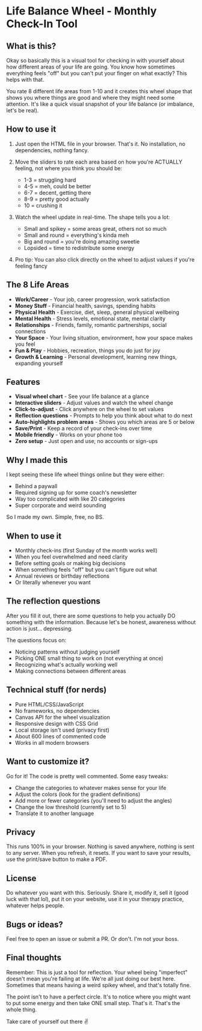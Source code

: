 # Life Balance Wheel - Monthly Check-In Tool

## What is this?

Okay so basically this is a visual tool for checking in with yourself about how different areas of your life are going. You know how sometimes everything feels "off" but you can't put your finger on what exactly? This helps with that.

You rate 8 different life areas from 1-10 and it creates this wheel shape that shows you where things are good and where they might need some attention. It's like a quick visual snapshot of your life balance (or imbalance, let's be real).

## How to use it

1. Just open the HTML file in your browser. That's it. No installation, no dependencies, nothing fancy.

2. Move the sliders to rate each area based on how you're ACTUALLY feeling, not where you think you should be:
   - 1-3 = struggling hard
   - 4-5 = meh, could be better
   - 6-7 = decent, getting there
   - 8-9 = pretty good actually
   - 10 = crushing it

3. Watch the wheel update in real-time. The shape tells you a lot:
   - Small and spikey = some areas great, others not so much
   - Small and round = everything's kinda meh
   - Big and round = you're doing amazing sweetie
   - Lopsided = time to redistribute some energy

4. Pro tip: You can also click directly on the wheel to adjust values if you're feeling fancy

## The 8 Life Areas

- **Work/Career** - Your job, career progression, work satisfaction
- **Money Stuff** - Financial health, savings, spending habits
- **Physical Health** - Exercise, diet, sleep, general physical wellbeing
- **Mental Health** - Stress levels, emotional state, mental clarity
- **Relationships** - Friends, family, romantic partnerships, social connections
- **Your Space** - Your living situation, environment, how your space makes you feel
- **Fun & Play** - Hobbies, recreation, things you do just for joy
- **Growth & Learning** - Personal development, learning new things, expanding yourself

## Features

- **Visual wheel chart** - See your life balance at a glance
- **Interactive sliders** - Adjust values and watch the wheel change
- **Click-to-adjust** - Click anywhere on the wheel to set values
- **Reflection questions** - Prompts to help you think about what to do next
- **Auto-highlights problem areas** - Shows you which areas are 5 or below
- **Save/Print** - Keep a record of your check-ins over time
- **Mobile friendly** - Works on your phone too
- **Zero setup** - Just open and use, no accounts or sign-ups

## Why I made this

I kept seeing these life wheel things online but they were either:
- Behind a paywall
- Required signing up for some coach's newsletter
- Way too complicated with like 20 categories
- Super corporate and weird sounding

So I made my own. Simple, free, no BS.

## When to use it

- Monthly check-ins (first Sunday of the month works well)
- When you feel overwhelmed and need clarity
- Before setting goals or making big decisions
- When something feels "off" but you can't figure out what
- Annual reviews or birthday reflections
- Or literally whenever you want

## The reflection questions

After you fill it out, there are some questions to help you actually DO something with the information. Because let's be honest, awareness without action is just... depressing.

The questions focus on:
- Noticing patterns without judging yourself
- Picking ONE small thing to work on (not everything at once)
- Recognizing what's actually working well
- Making connections between different areas

## Technical stuff (for nerds)

- Pure HTML/CSS/JavaScript
- No frameworks, no dependencies
- Canvas API for the wheel visualization
- Responsive design with CSS Grid
- Local storage isn't used (privacy first)
- About 600 lines of commented code
- Works in all modern browsers

## Want to customize it?

Go for it! The code is pretty well commented. Some easy tweaks:
- Change the categories to whatever makes sense for your life
- Adjust the colors (look for the gradient definitions)
- Add more or fewer categories (you'll need to adjust the angles)
- Change the low threshold (currently set to 5)
- Translate it to another language

## Privacy

This runs 100% in your browser. Nothing is saved anywhere, nothing is sent to any server. When you refresh, it resets. If you want to save your results, use the print/save button to make a PDF.

## License

Do whatever you want with this. Seriously. Share it, modify it, sell it (good luck with that lol), put it on your website, use it in your therapy practice, whatever helps people.

## Bugs or ideas?

Feel free to open an issue or submit a PR. Or don't. I'm not your boss.

## Final thoughts

Remember: This is just a tool for reflection. Your wheel being "imperfect" doesn't mean you're failing at life. We're all just doing our best here. Sometimes that means having a weird spikey wheel, and that's totally fine.

The point isn't to have a perfect circle. It's to notice where you might want to put some energy and then take ONE small step. That's it. That's the whole thing.

Take care of yourself out there ✌️

